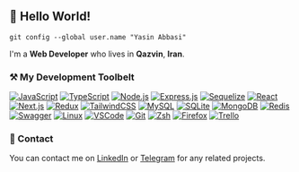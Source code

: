 ## 👋 Hello World!

`git config --global user.name "Yasin Abbasi"`

I'm a <b>Web Developer</b> who lives in <b>Qazvin</b>, <b>Iran</b>.

### ⚒️ My Development Toolbelt

<a href="https://javascript.info/">![JavaScript](https://img.shields.io/badge/JavaScript-323330?style=for-the-badge&logo=javascript&logoColor=F7DF1E)</a>
<a href="https://www.typescriptlang.org/">![TypeScript](https://img.shields.io/badge/TypeScript-007ACC?style=for-the-badge&logo=typescript&logoColor=white)</a>
<a href="https://nodejs.org/">![Node.js](https://img.shields.io/badge/Node%20js-339933?style=for-the-badge&logo=nodedotjs&logoColor=white)</a>
<a href="https://expressjs.com/">![Express.js](https://img.shields.io/badge/Express%20js-000000?style=for-the-badge&logo=express&logoColor=white)</a>
<a href="https://sequelize.org/">![Sequelize](https://img.shields.io/badge/Sequelize-52B0E7?style=for-the-badge&logo=Sequelize&logoColor=white)</a>
<a href="https://react.dev/">![React](https://img.shields.io/badge/React-20232A?style=for-the-badge&logo=react&logoColor=61DAFB)</a>
<a href="https://nextjs.org/">![Next.js](https://img.shields.io/badge/next%20js-000000?style=for-the-badge&logo=nextdotjs&logoColor=white)</a>
<a href="https://redux-toolkit.js.org/">![Redux](https://img.shields.io/badge/Redux-593D88?style=for-the-badge&logo=redux&logoColor=white)</a>
<a href="https://tailwindcss.com/">![TailwindCSS](https://img.shields.io/badge/Tailwind_CSS-38B2AC?style=for-the-badge&logo=tailwind-css&logoColor=white)</a>
<a href="https://www.mysql.com/">![MySQL](https://img.shields.io/badge/MySQL-005C84?style=for-the-badge&logo=mysql&logoColor=white)</a>
<a href="https://www.sqlite.org/">![SQLite](https://img.shields.io/badge/Sqlite-003B57?style=for-the-badge&logo=sqlite&logoColor=white)</a>
<a href="https://www.mongodb.com/">![MongoDB](https://img.shields.io/badge/MongoDB-4EA94B?style=for-the-badge&logo=mongodb&logoColor=white)</a>
<a href="https://redis.io/">![Redis](https://img.shields.io/badge/redis-%23DD0031.svg?&style=for-the-badge&logo=redis&logoColor=white)</a>
<a href="https://swagger.io/">![Swagger](https://img.shields.io/badge/Swagger-85EA2D?style=for-the-badge&logo=Swagger&logoColor=white)</a>
<a href="https://www.linux.org/">![Linux](https://img.shields.io/badge/Linux-FCC624?style=for-the-badge&logo=linux&logoColor=black)</a>
<a href="https://code.visualstudio.com/">![VSCode](https://img.shields.io/badge/VSCode-0078D4?style=for-the-badge&logo=visual%20studio%20code&logoColor=white)</a>
<a href="https://git-scm.com/">![Git](https://img.shields.io/badge/GIT-E44C30?style=for-the-badge&logo=git&logoColor=white)</a>
<a href="https://www.zsh.org/">![Zsh](https://img.shields.io/badge/Zsh-F15A24?style=for-the-badge&logo=Zsh&logoColor=white)</a>
<a href="https://firefox.com">![Firefox](https://img.shields.io/badge/Firefox_Browser-FF7139?style=for-the-badge&logo=Firefox-Browser&logoColor=white)</a>
<a href="https://trello.com/">![Trello](https://img.shields.io/badge/Trello-0052CC?style=for-the-badge&logo=trello&logoColor=white)</a>

### 💬 Contact

You can contact me on [LinkedIn](https://linkedin.com/in/mryasinq) or [Telegram](https://telegram.me/mRYasinQ) for any related projects.
